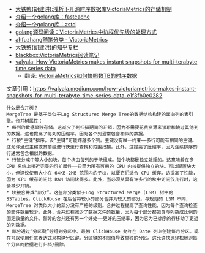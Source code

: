 * [大铁憨(胡建洪):浅析下开源时序数据库VictoriaMetrics的存储机制](https://zhuanlan.zhihu.com/p/368912946)
* [介绍一个golang库：fastcache](https://mp.weixin.qq.com/s?__biz=MzI0NzM3NDAyNQ==&mid=2247483766&idx=1&sn=5b941a3c2211eff104064d595c04e7df&chksm=e9b048d0dec7c1c687e639928c8ff3e299194e8ff1ed8ad5d0eb2258468eb48ead77e273e0d6&token=1570151211&lang=zh_CN#rd)
* [介绍一个golang库：zstd](https://www.cnblogs.com/ahfuzhang/p/15842350.html)
* [golang源码阅读：VictoriaMetrics中协程优先级的处理方式](https://www.cnblogs.com/ahfuzhang/p/15847860.html)
* [ahfuzhang随笔分类 - VictoriaMetrics](https://www.cnblogs.com/ahfuzhang/category/2076800.html)
* [大铁憨(胡建洪)的知乎专栏](https://www.zhihu.com/people/datiehan/posts)
* [blackbox:VictoriaMetrics阅读笔记](https://zhuanlan.zhihu.com/p/394961301)
* [valyala: How VictoriaMetrics makes instant snapshots for multi-terabyte time series data](https://valyala.medium.com/how-victoriametrics-makes-instant-snapshots-for-multi-terabyte-time-series-data-e1f3fb0e0282)
  - 翻译: [VictoriaMetrics如何快照数TB的时序数据](https://zhuanlan.zhihu.com/p/315583711)

文章引用：https://valyala.medium.com/how-victoriametrics-makes-instant-snapshots-for-multi-terabyte-time-series-data-e1f3fb0e0282
```
什么是合并树？
MergeTree 是基于类似于Log Structured Merge Tree的数据结构构建的面向列的表引擎。合并树属性：
* 每列的数据单独存储。这减少了列扫描期间的开销，因为不需要花费资源来读取和跳过其他列的数据。这也提高了每列的压缩率，因为各个列通常包含相似的数据。
* 行按“主键”排序，该“主键”可能跨越多个列。主键没有唯一约束——多行可能有相同的主键。这允许通过主键或其前缀进行快速行查找和范围扫描。此外，这提高了压缩率，因为连续排序的行通常包含相似的数据。
* 行被分成中等大小的块。每个块由每列的子块组成。每个块都是独立处理的。这意味着在多 CPU 系统上接近完美的可扩展性——只需为所有可用的 CPU 内核提供独立的块。可以配置块大小，但建议使用大小在 64KB-2MB 范围内的子块，以便它们适合 CPU 缓存。这提高了性能，因为 CPU 缓存访问比 RAM 访问快得多。此外，当必须从具有许多行的块中访问仅几行时，这会减少开销。
* 块被合并成“部分”。这些部分类似于Log Structured Merge (LSM) 树中的SSTables。ClickHouse 在后台将较小的部分合并为较大的部分。与规范的 LSM 不同，MergeTree 对类似大小的部分没有严格的级别。合并过程提高了查询性能，因为每个查询检查的部件数量较少。此外，合并过程减少了数据文件的数量，因为每个部分都包含与列数成比例的固定数量的文件。部分的合并还有另一个好处——更好的压缩率，因为它为已排序的行移动了更近的列数据。
* 部分通过“分区键”分组到分区中。最初 ClickHouse 允许在 Date 列上创建每月分区。现在可以使用任意表达式来构建分区键。分区键的不同值导致单独的分区。这允许快速轻松地对每个分区的数据进行归档/删除。
```

